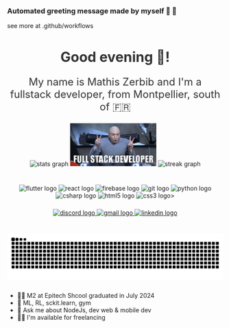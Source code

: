 ### Automated greeting message made by myself :green_heart: 🤖
see more at .github/workflows




<div align="center" style="margin: 20px 0;">
 <h2 style="font-size: 2rem; color: #333; margin-bottom: 10px;">Good evening 🌇!</h2>
 <p style="font-size: 1.5rem; color: #333;">My name is Mathis Zerbib and I'm a fullstack developer, from Montpellier, south of 🇫🇷</p>
</div>




###


<div align="center">
<img src="https://github-readme-stats.vercel.app/api?username=MathisZerbib&show_icons=true&include_all_commits=true&count_private=true&disable_animations=false&theme=dracula&locale=en&hide_border=false" height="150" alt="stats graph"  />
   <img height="100" src="https://raw.githubusercontent.com/MathisZerbib/MathisZerbib/main/fullstackdeveloper.gif"  />

 <img src="https://streak-stats.demolab.com?user=MathisZerbib&locale=en&mode=daily&theme=dracula&hide_border=false&border_radius=5" height="150" alt="streak graph"  />
</div>

###


<br clear="both">



<div align="center">
     <img class="icon" src="https://cdn.jsdelivr.net/gh/devicons/devicon/icons/flutter/flutter-original.svg" height="30" alt="flutter logo" style="animation: wave 10s infinite;" />
                <img class="icon" src="https://cdn.jsdelivr.net/gh/devicons/devicon/icons/react/react-original.svg" height="30" alt="react logo" style="animation: wave 10s infinite;" />
                <img class="icon" src="https://cdn.jsdelivr.net/gh/devicons/devicon/icons/firebase/firebase-plain.svg" height="30" alt="firebase logo" style="animation: wave 10s infinite;" />
                <img class="icon" src="https://cdn.jsdelivr.net/gh/devicons/devicon/icons/git/git-original.svg" height="30" alt="git logo" style="animation: wave 10s infinite;" />
                <img class="icon" src="https://cdn.jsdelivr.net/gh/devicons/devicon/icons/python/python-original.svg" height="30" alt="python logo" style="animation: wave 10s infinite;" />
                <img class="icon" src="https://cdn.jsdelivr.net/gh/devicons/devicon/icons/csharp/csharp-original.svg" height="30" alt="csharp logo" style="animation: wave 10s infinite;" />
                <img class="icon" src="https://cdn.jsdelivr.net/gh/devicons/devicon/icons/html5/html5-original.svg" height="30" alt="html5 logo" style="animation: wave 10s infinite;" />
                <img class="icon" src="https://cdn.jsdelivr.net/gh/devicons/devicon/icons/css3/css3-original.svg" height="30" alt="css3 logo" style="animation: wave 10s infinite;" />>
</div>



###

<div align="center">
  <a href="https://discord.com/users/564153086201823232" target="_blank">
    <img src="https://img.shields.io/static/v1?message=Discord&logo=discord&label=&color=7289DA&logoColor=white&labelColor=&style=for-the-badge" height="35" alt="discord logo"  />
  </a>
  <a href="mathis.zerbib@gmail.com" target="_blank">
    <img src="https://img.shields.io/static/v1?message=Gmail&logo=gmail&label=&color=D14836&logoColor=white&labelColor=&style=for-the-badge" height="35" alt="gmail logo"  />
  </a>
  <a href="https://www.linkedin.com/in/mathis-zerbib-55b4a8163/" target="_blank">
    <img src="https://img.shields.io/static/v1?message=LinkedIn&logo=linkedin&label=&color=0077B5&logoColor=white&labelColor=&style=for-the-badge" height="35" alt="linkedin logo"  />
  </a>
</div>

###

<br clear="both">

<img src="https://raw.githubusercontent.com/MathisZerbib/MathisZerbib/output/snake.svg" alt="Snake animation" />

###
- 👨‍🎓 M2 at Epitech Shcool graduated in July 2024
- 🌱 ML, RL, sckit.learn, gym
- 💬 Ask me about NodeJs, dev web & mobile dev
- 👷‍♂️ I'm available for freelancing
